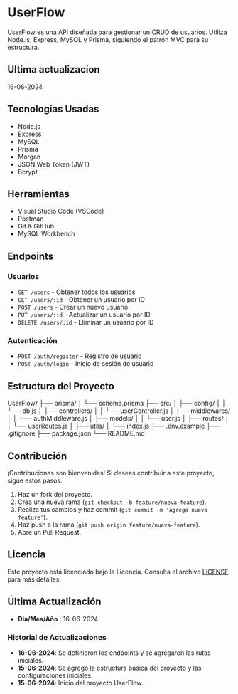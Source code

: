 # UserFlow

UserFlow es una API diseñada para gestionar un CRUD de usuarios. Utiliza Node.js, Express, MySQL y Prisma, siguiendo el patrón MVC para su estructura.

## Ultima actualizacion

16-06-2024

## Tecnologías Usadas

- Node.js
- Express
- MySQL
- Prisma
- Morgan
- JSON Web Token (JWT)
- Bcrypt

## Herramientas

- Visual Studio Code (VSCode)
- Postman
- Git & GitHub
- MySQL Workbench

## Endpoints

### Usuarios
- `GET /users` - Obtener todos los usuarios
- `GET /users/:id` - Obtener un usuario por ID
- `POST /users` - Crear un nuevo usuario
- `PUT /users/:id` - Actualizar un usuario por ID
- `DELETE /users/:id` - Eliminar un usuario por ID

### Autenticación
- `POST /auth/register` - Registro de usuario
- `POST /auth/login` - Inicio de sesión de usuario

## Estructura del Proyecto

UserFlow/
├── prisma/
│ └── schema.prisma
├── src/
│ ├── config/
│ │ └── db.js
│ ├── controllers/
│ │ └── userController.js
│ ├── middlewares/
│ │ └── authMiddleware.js
│ ├── models/
│ │ └── user.js
│ ├── routes/
│ │ └── userRoutes.js
│ ├── utils/
│ └── index.js
├── .env.example
├── .gitignore
├── package.json
└── README.md

## Contribución

¡Contribuciones son bienvenidas! Si deseas contribuir a este proyecto, sigue estos pasos:

1. Haz un fork del proyecto.
2. Crea una nueva rama (`git checkout -b feature/nueva-feature`).
3. Realiza tus cambios y haz commit (`git commit -m 'Agrega nueva feature'`).
4. Haz push a la rama (`git push origin feature/nueva-feature`).
5. Abre un Pull Request.

## Licencia

Este proyecto está licenciado bajo la Licencia. Consulta el archivo [LICENSE](LICENSE) para más detalles.

## Última Actualización

- **Dia/Mes/Año** : 16-06-2024

### Historial de Actualizaciones

- **16-06-2024**: Se definieron los endpoints y se agregaron las rutas iniciales.
- **15-06-2024**: Se agregó la estructura básica del proyecto y las configuraciones iniciales.
- **15-06-2024**: Inicio del proyecto UserFlow.
